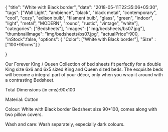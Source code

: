 {
    "title": "White with Black border",
    "date": "2018-05-11T22:35:06+05:30",
    "tags": ["Wall Light", "ambience", "black", "black metal", "contemporary", "cool", "cozy", "edison bulb", "filament bulb", "glass", "green", "indoor", "light", "metal", "MODERN", "round", "rustic", "vintage", "white"],
    "categories": ["Bedsheets"],
    "images": ["img/bedsheets/bs07.jpg"],
    "thumbnailImage": "img/bedsheets/bs07.jpg",
    "actualPrice":900,
    "inStock":false,
    "options": {
            "Color": ["White with Black border"],
            "Size" : ["100*90cms"]
    }
    
}

Our Forever King / Queen Collection of bed sheets fit perfectly for a double King size 6x6 and 6x5 sized King and Queen sized beds. The exquisite beds will become a integral part of your décor, only when you wrap it around with a contrasting Bedsheet.

Total Dimensions (in cms):90x100

Material: Cotton

Colour: White with Black border Bedsheet size 90*100, comes along with two pillow covers.

Wash and care: Wash separately, especially dark colours. 
